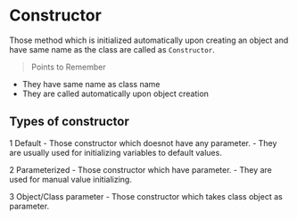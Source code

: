 # Constructor

Those method which is initialized automatically upon creating an object and have same name as the class are called as `Constructor`.

>Points to Remember
- They have same name as class name
- They are called automatically upon object creation

## Types of constructor

1 Default
	- Those constructor which doesnot have any parameter.
		- They are usually used for initializing variables to default values.

2 Parameterized
	- Those constructor which have parameter.
		- They are used for manual value initializing.

3 Object/Class parameter
	- Those constructor which takes class object as parameter.
		